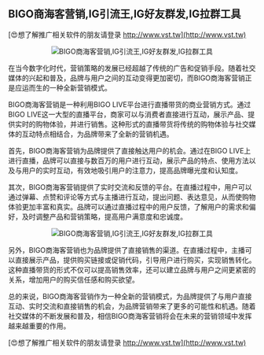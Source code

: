 ## **BIGO商海客营销,IG引流王,IG好友群发,IG拉群工具**

[😍想了解推广相关软件的朋友请登录 http://www.vst.tw](http://www.vst.tw)

 <center><img src="https://vst.tw/MP4/tuiguang/png/3.png" alt="BIGO商海客营销,IG引流王,IG好友群发,IG拉群工具"></center>

在当今数字化时代，营销策略的发展已经超越了传统的广告和促销手段。随着社交媒体的兴起和普及，品牌与用户之间的互动变得更加密切，而BIGO商海客营销正是应运而生的一种全新营销模式。

BIGO商海客营销是一种利用BIGO LIVE平台进行直播带货的商业营销方式。通过BIGO LIVE这一大型的直播平台，商家可以与消费者直接进行互动，展示产品、提供实时的购物体验，并进行销售。这种形式的直播带货将传统的购物体验与社交媒体的互动特点相结合，为品牌带来了全新的营销机遇。

首先，BIGO商海客营销为品牌提供了直接触达用户的机会。通过在BIGO LIVE上进行直播，品牌可以直接与数百万的用户进行互动，展示产品的特点、使用方法以及与用户的实时互动，有效地吸引用户的注意力，提高品牌曝光度和认知度。

其次，BIGO商海客营销提供了实时交流和反馈的平台。在直播过程中，用户可以通过弹幕、点赞和评论等方式与主播进行互动，提出问题、表达意见，从而使购物体验更加丰富和真实。品牌可以通过直播过程中的用户反馈，了解用户的需求和偏好，及时调整产品和营销策略，提高用户满意度和忠诚度。

 <center><img src="https://vst.tw/MP4/tuiguang/png/8.png" alt="BIGO商海客营销,IG引流王,IG好友群发,IG拉群工具"></center>

另外，BIGO商海客营销也为品牌提供了直接销售的渠道。在直播过程中，主播可以直接展示产品，提供购买链接或促销代码，引导用户进行购买，实现销售转化。这种直播带货的形式不仅可以提高销售效率，还可以建立品牌与用户之间更紧密的关系，增加用户的购买信任感和购买欲望。

总的来说，BIGO商海客营销作为一种全新的营销模式，为品牌提供了与用户直接互动、实时交流和直接销售的机会，为品牌营销带来了更多的可能性和机遇。随着社交媒体的不断发展和普及，相信BIGO商海客营销将会在未来的营销领域中发挥越来越重要的作用。

[😍想了解推广相关软件的朋友请登录 http://www.vst.tw](http://www.vst.tw)



